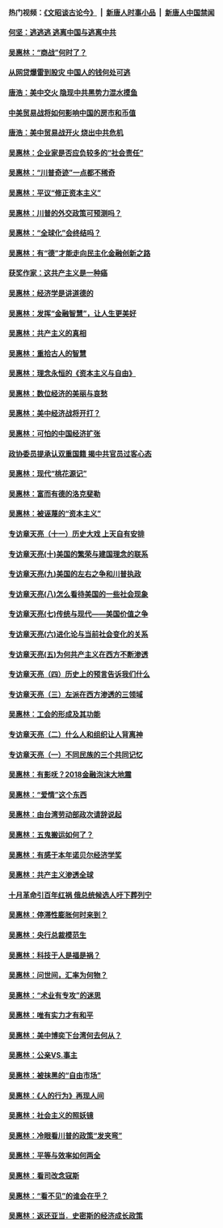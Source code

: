 #### 热门视频：[《文昭谈古论今》](https://github.com/gfw-breaker/wenzhao/blob/master/README.md?t=10240933) &nbsp;|&nbsp; [新唐人时事小品](https://github.com/gfw-breaker/ntdtv-comedy/blob/master/README.md?t=10240933) &nbsp;|&nbsp; [新唐人中国禁闻](https://github.com/gfw-breaker/ntdtv-news/blob/master/README.md?t=10240933)

#### [何坚：逃逃逃 逃离中国与逃离中共](../pages/nsc423/n10592891.md?t=10240933) 

#### [吴惠林：“商战”何时了？](../pages/nsc423/n10573558.md?t=10240933) 

#### [从网贷爆雷到股灾 中国人的钱何处可逃](../pages/nsc423/n10572800.md?t=10240933) 

#### [唐浩：美中交火 隐现中共黑势力混水摸鱼](../pages/nsc423/n10544040.md?t=10240933) 

#### [中美贸易战将如何影响中国的房市和币值](../pages/nsc423/n10543697.md?t=10240933) 

#### [唐浩：美中贸易战开火 烧出中共危机](../pages/nsc423/n10540126.md?t=10240933) 

#### [吴惠林：企业家是否应负较多的“社会责任”](../pages/nsc423/n10535022.md?t=10240933) 

#### [吴惠林：“川普奇迹”一点都不稀奇](../pages/nsc423/n10512808.md?t=10240933) 

#### [吴惠林：平议“修正资本主义”](../pages/nsc423/n10495724.md?t=10240933) 

#### [吴惠林：川普的外交政策可预测吗？](../pages/nsc423/n10462387.md?t=10240933) 

#### [吴惠林：“全球化”会终结吗？](../pages/nsc423/n10452838.md?t=10240933) 

#### [吴惠林：有“德”才能走向民主化金融创新之路](../pages/nsc423/n10432292.md?t=10240933) 

#### [获奖作家：这共产主义是一种癌](../pages/nsc423/n10431541.md?t=10240933) 

#### [吴惠林：经济学是讲道德的](../pages/nsc423/n10398014.md?t=10240933) 

#### [吴惠林：发挥“金融智慧”，让人生更美好](../pages/nsc423/n10375019.md?t=10240933) 

#### [吴惠林：共产主义的真相](../pages/nsc423/n10351394.md?t=10240933) 

#### [吴惠林：重拾古人的智慧](../pages/nsc423/n10337691.md?t=10240933) 

#### [吴惠林：理念永恒的《资本主义与自由》](../pages/nsc423/n10316274.md?t=10240933) 

#### [吴惠林：数位经济的美丽与哀愁](../pages/nsc423/n10292946.md?t=10240933) 

#### [吴惠林：美中经济战将开打？](../pages/nsc423/n10258825.md?t=10240933) 

#### [吴惠林：可怕的中国经济扩张](../pages/nsc423/n10219147.md?t=10240933) 

#### [政协委员提承认双重国籍 揭中共官员过客心态](../pages/nsc423/n10208809.md?t=10240933) 

#### [吴惠林：现代“桃花源记”](../pages/nsc423/n10185234.md?t=10240933) 

#### [吴惠林：富而有德的洛克斐勒](../pages/nsc423/n10142264.md?t=10240933) 

#### [吴惠林：被诬蔑的“资本主义”](../pages/nsc423/n10124816.md?t=10240933) 

#### [专访章天亮（十一）历史大戏 上天自有安排](../pages/nsc423/n10094905.md?t=10240933) 

#### [专访章天亮(十)美国的繁荣与建国理念的联系](../pages/nsc423/n10094899.md?t=10240933) 

#### [专访章天亮(九)美国的左右之争和川普执政](../pages/nsc423/n10094889.md?t=10240933) 

#### [专访章天亮(八)怎么看待美国的一些社会现象](../pages/nsc423/n10094857.md?t=10240933) 

#### [专访章天亮(七)传统与现代——美国价值之争](../pages/nsc423/n10093140.md?t=10240933) 

#### [专访章天亮(六)进化论与当前社会变化的关系](../pages/nsc423/n10092036.md?t=10240933) 

#### [专访章天亮(五)为何共产主义在西方不断渗透](../pages/nsc423/n10083620.md?t=10240933) 

#### [专访章天亮（四）历史上的预言告诉我们什么](../pages/nsc423/n10083606.md?t=10240933) 

#### [专访章天亮（三）左派在西方渗透的三领域](../pages/nsc423/n10081115.md?t=10240933) 

#### [吴惠林：工会的形成及其功能](../pages/nsc423/n10080633.md?t=10240933) 

#### [专访章天亮（二）什么人和组织让人背离神](../pages/nsc423/n10076637.md?t=10240933) 

#### [专访章天亮（一）不同民族的三个共同记忆](../pages/nsc423/n10074188.md?t=10240933) 

#### [吴惠林：有影呒？2018金融泡沫大地震](../pages/nsc423/n10040534.md?t=10240933) 

#### [吴惠林：“爱情”这个东西](../pages/nsc423/n10019423.md?t=10240933) 

#### [吴惠林：由台湾劳动部政次请辞说起](../pages/nsc423/n9979679.md?t=10240933) 

#### [吴惠林：五鬼搬运如何了？](../pages/nsc423/n9925338.md?t=10240933) 

#### [吴惠林：有感于本年诺贝尔经济学奖](../pages/nsc423/n9871883.md?t=10240933) 

#### [吴惠林：共产主义渗透全球](../pages/nsc423/n9812748.md?t=10240933) 

#### [十月革命引百年红祸 俄总统候选人吁下葬列宁](../pages/nsc423/n9810182.md?t=10240933) 

#### [吴惠林：停滞性膨胀何时来到？](../pages/nsc423/n9764136.md?t=10240933) 

#### [吴惠林：央行总裁模范生](../pages/nsc423/n9728134.md?t=10240933) 

#### [吴惠林：科技于人是福是祸？](../pages/nsc423/n9672982.md?t=10240933) 

#### [吴惠林：问世间，汇率为何物？](../pages/nsc423/n9621788.md?t=10240933) 

#### [吴惠林：“术业有专攻”的迷思](../pages/nsc423/n9580363.md?t=10240933) 

#### [吴惠林：唯有实力才有和平](../pages/nsc423/n9529599.md?t=10240933) 

#### [吴惠林：美中博奕下台湾何去何从？](../pages/nsc423/n9483598.md?t=10240933) 

#### [吴惠林：公亲VS.事主](../pages/nsc423/n9425637.md?t=10240933) 

#### [吴惠林：被抹黑的“自由市场”](../pages/nsc423/n9351545.md?t=10240933) 

#### [吴惠林：《人的行为》再现人间](../pages/nsc423/n9296339.md?t=10240933) 

#### [吴惠林：社会主义的照妖镜](../pages/nsc423/n9243460.md?t=10240933) 

#### [吴惠林：冷眼看川普的政策“发夹弯”](../pages/nsc423/n9120684.md?t=10240933) 

#### [吴惠林：平等与效率如何两全](../pages/nsc423/n9075430.md?t=10240933) 

#### [吴惠林：看司改念寇斯](../pages/nsc423/n9024915.md?t=10240933) 

#### [吴惠林：“看不见”的谁会在乎？](../pages/nsc423/n8977488.md?t=10240933) 

#### [吴惠林：返还亚当．史密斯的经济成长政策](../pages/nsc423/n8931896.md?t=10240933) 

